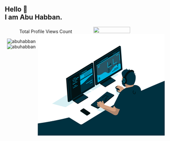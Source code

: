 <h2>Hello 👋 <br> I am Abu Habban.</h2>

<P align="center"> Total Profile Views Count
<img src="https://komarev.com/ghpvc/?username=abuhabban" style="width:48%;height:70%;"/>
<!--<img src="https://profile-counter.glitch.me/abuhabban/count.svg" style="width:70%;height:70%;"/>-->


<img align="right" alt="GIF" src="https://github.com/v08nike/v08nike/blob/main/code.gif?raw=true" width="400" height="320" />

<p align="center">
<img src="https://github-readme-stats.vercel.app/api?username=abuhabban&show_icons=true&theme=vue&locale=en" alt="abuhabban" />
<img  src="https://github-readme-stats.vercel.app/api/top-langs?username=abuhabban&show_icons=true&bg_color=30,fffefe,41b883&theme=gruvbox_light&locale=en&langs_count=10&layout=compact" alt="abuhabban" />
</p>
